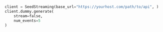 ```python


client = SeedStreaming(base_url="https://yourhost.com/path/to/api", )        
client.dummy.generate(
	stream=false,
	num_events=5
)
 
```                        


